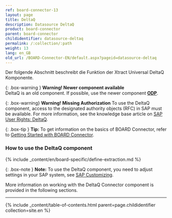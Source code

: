 ```yaml
---
ref: board-connector-13
layout: page
title: DeltaQ
description: Datasource DeltaQ
product: board-connector
parent: board-connector
childidentifier: datasource-deltaq
permalink: /:collection/:path
weight: 13
lang: en_GB
old_url: /BOARD-Connector-EN/default.aspx?pageid=datasource-deltaq
---
```

Der folgende Abschnitt beschreibt die Funktion der Xtract Universal DeltaQ Komponente.

{: .box-warning } 
**Warning! Newer component available**<br>
DeltaQ is an old component. If possible, use the newer component **[ODP](./odp)**.

{: .box-warning}
**Warning!** **Missing Authorization**
To use the DeltaQ component, access to the designated authority objects (RFC) in SAP must be available.
For more information, see the knowledge base article on [SAP User Rights: DeltaQ](https://kb.theobald-software.com/sap/authority-objects-sap-user-rights#deltaq).

{: .box-tip }
**Tip:** To get information on the basics of BOARD Connector, refer to [Getting Started with BOARD Connector](./getting-started).

### How to use the DeltaQ component
{% include _content/en/board-specific/define-extraction.md %}

{: .box-note }
**Note:** To use the DeltaQ component, you need to adjust settings in your SAP system, see [SAP Customizing](./sap-customizing/customizing-for-deltaq).


More information on working with the DeltaQ Connector component is provided in the following sections.

---


{% include _content/table-of-contents.html parent=page.childidentifier collection=site.en %}

